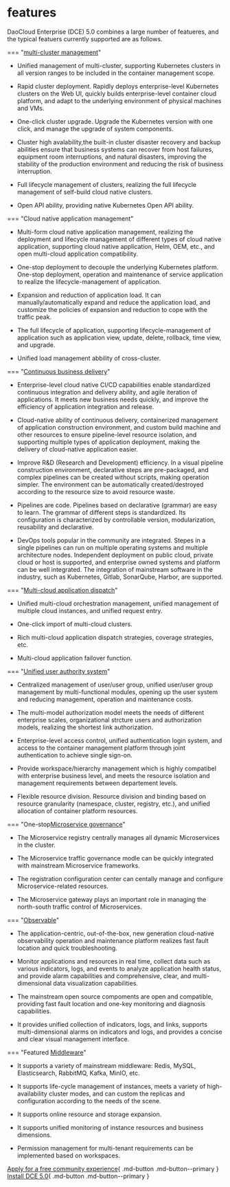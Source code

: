 # features

DaoCloud Enterprise (DCE) 5.0 combines a large number of featueres, and the typical featuers currently supported are as follows. 

=== "[multi-cluster management](../kpanda/03ProductBrief/WhatisKPanda.md)"

- Unified management of multi-cluster, supporting Kubernetes clusters in all version ranges to be included in the container management scope. 

- Rapid cluster deployment. Rapidly deploys enterprise-level Kubernetes clusters on the Web UI, quickly builds enterprise-level container cloud platform, and adapt to the underlying environment of physical machines and VMs. 

- One-click cluster upgrade. Upgrade the Kubernetes version with one click, and manage the upgrade of system components. 

- Cluster high avalability,the built-in cluster disaster recovery and backup abilities ensure that business systems can recover from host failures, equipment room interruptions, and natural disasters, improving the stability of the production environment and reducing the risk of business interruption.

- Full lifecycle management of clusters, realizing the full lifecycle management of self-build cloud native clusters. 

- Open API ability, providing native Kubernetes Open API ability. 

=== "Cloud native application management"

- Multi-form cloud native application management, realizing the deployment and lifecycle management of different types of cloud native application, supporting cloud native application, Helm, OEM, etc., and open multi-cloud application compatibility. 

- One-stop deployment to decouple the underlying Kubernetes platform. One-stop deployment, operation and maintenance of service application to realize the lifecycle-management of application. 

- Expansion and reduction of application load. It can manually/automatically expand and reduce the application load, and customize the policies of expansion and reduction to cope with the traffic peak. 

- The full lifecycle of application, supporting lifecycle-management of application such as application view, update, delete, rollback, time view, and upgrade. 

- Unified load management abbility of cross-cluster. 

=== "[Continuous business delivery](../amamba/01ProductBrief/WhatisAmamba.md)"

- Enterprise-level cloud native CI/CD capabilities enable standardized continuous integration and delivery ability, and agile iteration of applications. It meets new business needs quickly, and improve the efficiency of application integration and release. 

- Cloud-native ability of continuous delivery, containerized management of application construction environment, and custom build machine and other resources to ensure pipeline-level resource isolation, and supporting multiple types of application deployment, making the delivery of cloud-native application easier. 

- Improve R&D (Research and Development) efficiency. In a visual pipeline construction environment, declarative steps are pre-packaged, and complex pipelines can be created without scripts, making operation simpler. The environment can be automatically created/destroyed according to the resource size to avoid resource waste. 

- Pipelines are code. Pipelines based on declarative (grammar) are easy to learn. The grammar of different steps is standardized. Its configuration is characterized by controllable version, modularization, reusability and declarative. 

- DevOps tools popular in the community are integrated. Stepes in a single pipelines can run on multiple operating systems and multiple architecture nodes. Independent deployment on public cloud, private cloud or host is supported, and enterprise owned systems and platform can be well integrated. 
  The integration of mainstream software in the industry, such as Kubernetes, Gitlab, SonarQube, Harbor, are supported. 

=== "[Multi-cloud application dispatch](../kairship/01product/whatiskair.md)"

- Unified multi-cloud orchestration management, unified management of multiple cloud instances, and unified request entry. 

- One-click import of multi-cloud clusters. 

- Rich multi-cloud application dispatch strategies, coverage strategies, etc. 

- Multi-cloud application failover function. 

=== "[Unified user authority system](../ghippo/01ProductBrief/WhatisGhippo.md)"

- Centralized management of user/user group, unified user/user group management by multi-functional modules, opening up the user system and reducing management, operation and maintenance costs. 

- The multi-model authorization model meets the needs of different enterprise scales, organizational strcture users and authorization models, realizing the shortest link authorization. 

- Enterprise-level access control, unified authentication login system, and access to the container management platform through joint authentication to achieve single sign-on. 

- Provide workspace/hierarchy management which is highly compatibel with enterprise business level, and meets the resource isolation and management requirements between departement levels.

- Flexible resource division. Resource division and binding based on resource granularity (namespace, cluster, registry, etc.), and unified allocation of container platform resources.

=== "One-stop[Microservice governance](../skoala/intro/features.md)"

- The Microservice registry centrally manages all dynamic Microservices in the cluster.

- The Microservice traffic governance modle can be quickly integrated with mainstream Microservice frameworks.

- The registration configuration center can centally manage and configure Microservice-related resources.

- The Microservice gateway plays an important role in managing the north-south traffic control of Microservices.

=== "[Observable](../insight/03ProductBrief/WhatisInsight.md)"

- The application-centric, out-of-the-box, new generation cloud-native observability operation and maintenance platform realizes fast fault location and quick troubleshooting.

- Monitor applications and resources in real time, collect data such as various indicators, logs, and events to analyze application health status, and provide alarm capabilities and comprehensive, clear, and multi-dimensional data visualization capabilities.

- The mainstream open source compoments are open and compatible, providing fast fault location and one-key monitoring and diagnosis capabilities. 

- It provides unified collection of indicators, logs, and links, supports multi-dimensional alarms on indicators and logs, and provides a concise and clear visual management interface.

=== "Featured [Middleware](../middleware/midware.md)"

- It supports a variety of mainstream middleware: Redis, MySQL, Elasticsearch, RabbitMQ, Kafka, MinIO, etc.

- It supports life-cycle management of instances, meets a variety of high-availability cluster modes, and can custom the replicas and configuration according to the needs of the scene.

- It supports online resource and storage expansion.

- It supports unified monitoring of instance resources and business dimensions.

- Permission management for multi-tenant requirements can be implemented based on workspaces.

[Apply for a free community experience](license0.md){ .md-button .md-button--primary }
[Install DCE 5.0](../install/install-dce-community.md){ .md-button .md-button--primary }